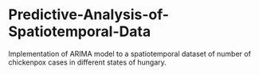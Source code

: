 # Predictive-Analysis-of-Spatiotemporal-Data
Implementation of ARIMA model to a spatiotemporal dataset of number of chickenpox cases in different states of hungary.  
